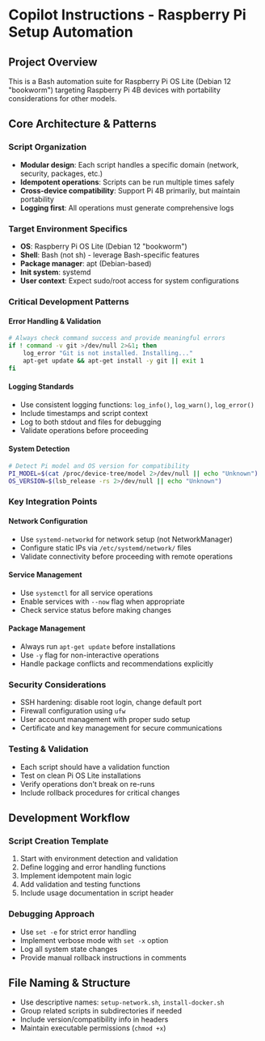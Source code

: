 # Copilot Instructions - Raspberry Pi Setup Automation

## Project Overview

This is a Bash automation suite for Raspberry Pi OS Lite (Debian 12 "bookworm") targeting Raspberry Pi 4B devices with portability considerations for other models.

## Core Architecture & Patterns

### Script Organization

- **Modular design**: Each script handles a specific domain (network, security, packages, etc.)
- **Idempotent operations**: Scripts can be run multiple times safely
- **Cross-device compatibility**: Support Pi 4B primarily, but maintain portability
- **Logging first**: All operations must generate comprehensive logs

### Target Environment Specifics

- **OS**: Raspberry Pi OS Lite (Debian 12 "bookworm")
- **Shell**: Bash (not sh) - leverage Bash-specific features
- **Package manager**: apt (Debian-based)
- **Init system**: systemd
- **User context**: Expect sudo/root access for system configurations

### Critical Development Patterns

#### Error Handling & Validation

```bash
# Always check command success and provide meaningful errors
if ! command -v git >/dev/null 2>&1; then
    log_error "Git is not installed. Installing..."
    apt-get update && apt-get install -y git || exit 1
fi
```

#### Logging Standards

- Use consistent logging functions: `log_info()`, `log_warn()`, `log_error()`
- Include timestamps and script context
- Log to both stdout and files for debugging
- Validate operations before proceeding

#### System Detection

```bash
# Detect Pi model and OS version for compatibility
PI_MODEL=$(cat /proc/device-tree/model 2>/dev/null || echo "Unknown")
OS_VERSION=$(lsb_release -rs 2>/dev/null || echo "Unknown")
```

### Key Integration Points

#### Network Configuration

- Use `systemd-networkd` for network setup (not NetworkManager)
- Configure static IPs via `/etc/systemd/network/` files
- Validate connectivity before proceeding with remote operations

#### Service Management

- Use `systemctl` for all service operations
- Enable services with `--now` flag when appropriate
- Check service status before making changes

#### Package Management

- Always run `apt-get update` before installations
- Use `-y` flag for non-interactive operations
- Handle package conflicts and recommendations explicitly

### Security Considerations

- SSH hardening: disable root login, change default port
- Firewall configuration using `ufw`
- User account management with proper sudo setup
- Certificate and key management for secure communications

### Testing & Validation

- Each script should have a validation function
- Test on clean Pi OS Lite installations
- Verify operations don't break on re-runs
- Include rollback procedures for critical changes

## Development Workflow

### Script Creation Template

1. Start with environment detection and validation
2. Define logging and error handling functions
3. Implement idempotent main logic
4. Add validation and testing functions
5. Include usage documentation in script header

### Debugging Approach

- Use `set -e` for strict error handling
- Implement verbose mode with `set -x` option
- Log all system state changes
- Provide manual rollback instructions in comments

## File Naming & Structure

- Use descriptive names: `setup-network.sh`, `install-docker.sh`
- Group related scripts in subdirectories if needed
- Include version/compatibility info in headers
- Maintain executable permissions (`chmod +x`)
